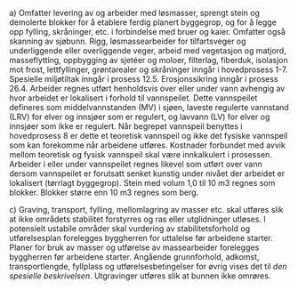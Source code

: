 a) Omfatter levering av og arbeider med løsmasser, sprengt stein og demolerte blokker for å etablere ferdig planert byggegrop, og for å legge opp fylling, skråninger, etc. i forbindelse med bruer og kaier. Omfatter også skanning av sjøbunn.
Rigg, løsmassearbeider for tilfartsveger og underliggende eller overliggende veger, arbeid med vegetasjon og matjord, masseflytting, oppbygging av sjetéer og moloer, filterlag, fiberduk, isolasjon mot frost, lettfyllinger, grøntarealer og skråninger inngår i hovedprosess 1-7. Spesielle miljøtiltak inngår i prosess 12.5. Erosjonssikring inngår i prosess 26.4.
Arbeider regnes utført henholdsvis over eller under vann avhengig av hvor arbeidet er lokalisert i forhold til vannspeilet. Dette vannspeilet defineres som middelvannstanden (MV) i sjøen, laveste regulerte vannstand (LRV) for elver og innsjøer som er regulert, og lavvann (LV) for elver og innsjøer som ikke er regulert. Når begrepet vannspeil benyttes i hovedprosess 8 er dette et teoretisk vannspeil og ikke det fysiske vannspeil som kan forekomme når arbeidene utføres. Kostnader forbundet med avvik mellom teoretisk og fysisk vannspeil skal være innkalkulert i prosessen. Arbeider i eller under vannspeilet regnes likevel som utført over vann dersom vannspeilet er forutsatt senket kunstig under nivået der arbeidet er lokalisert (tørrlagt byggegrop).
Stein med volum 1,0 til 10 m3 regnes som blokker. Blokker større enn 10 m3 regnes som berg.

c) Graving, transport, fylling, mellomlagring av masser etc. skal utføres slik at ikke områdets stabilitet forstyrres og ras eller utglidninger utløses. I potensielt ustabile områder skal vurdering av stabilitetsforhold og utførelsesplan forelegges byggherren for uttalelse før arbeidene starter. Planer for bruk av masser og utførelse av massearbeider forelegges byggherren før arbeidene starter.
Angående grunnforhold, adkomst, transportlengde, fyllplass og utførelsesbetingelser for øvrig vises det til *den spesielle beskrivelsen*.
Utgravinger utføres slik at bunnen ikke omrøres.

